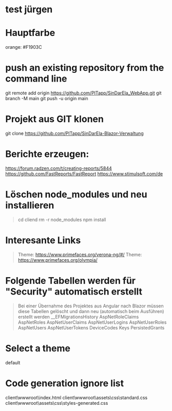 # test jürgen
# Hauptfarbe 
orange: #F1903C

# push an existing repository from the command line
git remote add origin https://github.com/PITapp/SinDarEla_WebApp.git
git branch -M main
git push -u origin main

# Projekt aus GIT klonen
git clone https://github.com/PITapp/SinDarEla-Blazor-Verwaltung

# Berichte erzeugen:
https://forum.radzen.com/t/creating-reports/5844
https://github.com/FastReports/FastReport
https://www.stimulsoft.com/de

# Löschen node_modules und neu installieren
> cd cliend 
> rm -r node_modules
> npm install

# Interesante Links
> Theme: https://www.primefaces.org/verona-ng/#/
> Theme: https://www.primefaces.org/olympia/

# Folgende Tabellen werden für "Security" automatisch erstellt
> Bei einer Übernahme des Projektes aus Angular nach Blazor müssen diese Tabellen gelöscht und dann neu (automatisch beim Ausführen) erstellt werden 
__EFMigrationsHistory
AspNetRoleClaims
AspNetRoles
AspNetUserClaims
AspNetUserLogins
AspNetUserRoles
AspNetUsers
AspNetUserTokens
DeviceCodes
Keys
PersistedGrants

# Select a theme
default

# Code generation ignore list
client\wwwroot\index.html
client\wwwroot\assets\css\standard.css
client\wwwroot\assets\css\styles-generated.css
